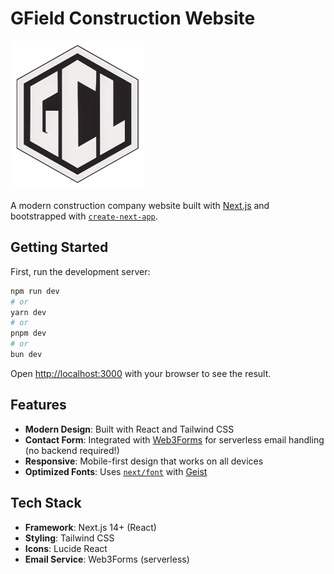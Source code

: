 # GField Construction Website

![GField Construction](app/favicon.ico)

A modern construction company website built with [Next.js](https://nextjs.org) and bootstrapped with [`create-next-app`](https://nextjs.org/docs/app/api-reference/cli/create-next-app).

## Getting Started

First, run the development server:

```bash
npm run dev
# or
yarn dev
# or
pnpm dev
# or
bun dev
```

Open [http://localhost:3000](http://localhost:3000) with your browser to see the result.

## Features

- **Modern Design**: Built with React and Tailwind CSS
- **Contact Form**: Integrated with [Web3Forms](https://web3forms.com) for serverless email handling (no backend required!)
- **Responsive**: Mobile-first design that works on all devices
- **Optimized Fonts**: Uses [`next/font`](https://nextjs.org/docs/app/building-your-application/optimizing/fonts) with [Geist](https://vercel.com/font)

## Tech Stack

- **Framework**: Next.js 14+ (React)
- **Styling**: Tailwind CSS
- **Icons**: Lucide React
- **Email Service**: Web3Forms (serverless)
